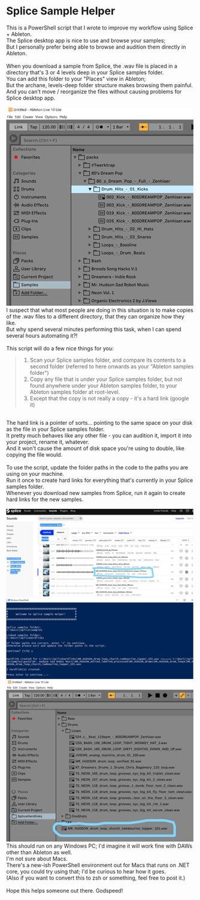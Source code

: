 # Splice Sample Helper

This is a PowerShell script that I wrote to improve my workflow using Splice + Ableton.<br/>
The Splice desktop app is nice to use and browse your samples;<br/>
But I personally prefer being able to browse and audition them directly in Ableton.<br/>
<br/>
When you download a sample from Splice, the .wav file is placed in a directory that's 3 or 4 levels deep in your Splice samples folder.<br/>
You can add this folder to your "Places" view in Ableton;<br/>
But the archane, levels-deep folder structure makes browsing them painful.<br/>
And you can't move / reorganize the files without causing problems for Splice desktop app.<br/>
<br/>
<img src="Images/Splice samples folder.PNG" width="500">
<br/>
I suspect that what most people are doing in this situation is to make copies of the .wav files to a different directory, that they can organize how they like.<br/>
But why spend several minutes performing this task, when I can spend several hours automating it?!<br/>
<br/>
This script will do a few nice things for you:<br/>
>1) Scan your Splice samples folder, and compare its contents to a second folder (referred to here onwards as your "Ableton samples folder")<br/>
>2) Copy any file that is under your Splice samples folder, but not found anywhere under your Ableton samples folder, to your Ableton samples folder at root-level.<br/>
>3) Except that the copy is not really a copy - it's a hard link (google it)<br/>
<br/>
The hard link is a pointer of sorts... pointing to the same space on your disk as the file in your Splice samples folder.<br/>
It pretty much behaves like any other file - you can audition it, import it into your project, rename it, whatever.<br/>
And it won't cause the amount of disk space you're using to double, like copying the file would.<br/>
<br/>
To use the script, update the folder paths in the code to the paths you are using on your machine.<br/>
Run it once to create hard links for everything that's currently in your Splice samples folder.<br/>
Whenever you download new samples from Splice, run it again to create hard links for the new samples.<br/>
<br/>
<img src="Images/New sample in Splice.jpg" width="500">
<img src="Images/Running script.PNG" width="500">
<img src="Images/New sample in Ableton.jpg" width="500">
<br/>
This should run on any Windows PC; I'd imagine it will work fine with DAWs other than Ableton as well.<br/>
I'm not sure about Macs.<br/>
There's a new-ish PowerShell environment out for Macs that runs on .NET core, you could try using that; I'd be curious to hear how it goes.<br/>
(Also if you want to convert this to zsh or something, feel free to post it.)<br/>
<br/>
Hope this helps someone out there. Godspeed!<br/>
